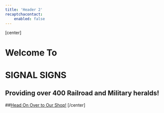 ```yaml
---
title: 'Header 2'
recaptchacontact:
    enabled: false
---
```


[center]
# Welcome To
# SIGNAL SIGNS

## Providing over 400 Railroad and Military heralds!

##[Head On Over to Our Shop!](/shop?classes=button,big,button-outline)
[/center]